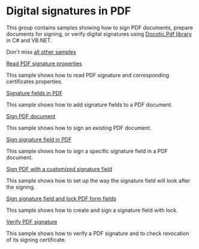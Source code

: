 # Digital signatures in PDF
This group contains samples showing how to sign PDF documents, prepare documents for signing, or verify digital signatures using [Docotic.Pdf library](https://bitmiracle.com/pdf-library/) in C# and VB.NET.

Don't miss [all other samples](/Samples)

[Read PDF signature properties](/Samples/Digital%20signatures/ReadSignatureProperties)

This sample shows how to read PDF signature and corresponding certificates properties.

[Signature fields in PDF](/Samples/Digital%20signatures/SignatureFields)

This sample shows how to add signature fields to a PDF document.

[Sign PDF document](/Samples/Digital%20signatures/SignDocument)

This sample shows how to sign an existing PDF document.

[Sign signature field in PDF](/Samples/Digital%20signatures/SignSignatureField)

This sample shows how to sign a specific signature field in a PDF document.

[Sign PDF with a customized signature field](/Samples/Digital%20signatures/SignSignatureFieldUsingCustomStyle)

This sample shows how to set up the way the signature field will look after the signing.

[Sign signature field and lock PDF form fields](/Samples/Digital%20signatures/SignSignatureFieldWithLock)

This sample shows how to create and sign a signature field with lock.

[Verify PDF signature](/Samples/Digital%20signatures/VerifySignature)

This sample shows how to verify a PDF signature and to check revocation of its signing certificate.
